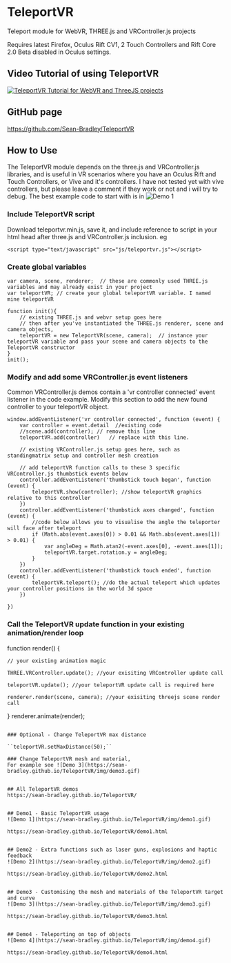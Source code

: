 # TeleportVR
Teleport module for WebVR, THREE.js and VRController.js projects

Requires latest Firefox, Oculus Rift CV1, 2 Touch Controllers and Rift Core 2.0 Beta disabled in Oculus settings.

## Video Tutorial of using TeleportVR
[![TeleportVR Tutorial for WebVR and ThreeJS projects](https://img.youtube.com/vi/-qHfxqhlk_0/0.jpg)](https://www.youtube.com/watch?v=-qHfxqhlk_0)


## GitHub page
https://github.com/Sean-Bradley/TeleportVR


## How to Use
The TeleportVR module depends on the three.js and VRController.js libraries, and is useful in VR scenarios where you have an Oculus Rift and Touch Controllers, or Vive and it's controllers. I have not tested yet with vive controllers, but please leave a comment if they work or not and i will try to debug. The best example code to start with is in ![Demo 1](https://sean-bradley.github.io/TeleportVR/img/demo1.gif)



### Include TeleportVR script
Download teleportvr.min.js, save it, and include reference to script in your html head after three.js and VRController.js inclusion. eg

``<script type="text/javascript" src="js/teleportvr.js"></script>``

### Create global variables
```
var camera, scene, renderer;  // these are commonly used THREE.js variables and may already exist in your project
var teleportVR; // create your global teleportVR variable. I named mine teleportVR

function init(){
	// existing THREE.js and webvr setup goes here
	// then after you've instantiated the THREE.js renderer, scene and camera objects,
	teleportVR = new TeleportVR(scene, camera);  // instance your teleportVR variable and pass your scene and camera objects to the TeleportVR constructor
}
init();
```

### Modify and add some VRController.js event listeners
Common VRController.js demos contain a 'vr controller connected' event listener in the code example.
Modify this section to add the new found controller to your teleportVR object.
```
window.addEventListener('vr controller connected', function (event) {
    var controller = event.detail  //existing code
    //scene.add(controller); // remove this line
    teleportVR.add(controller)   // replace with this line. 

    // existing VRController.js setup goes here, such as standingmatrix setup and controller mesh creation

    // add teleportVR function calls to these 3 specific VRController.js thumbstick events below
    controller.addEventListener('thumbstick touch began', function (event) {
        teleportVR.show(controller); //show teleportVR graphics relative to this controller
    })
    controller.addEventListener('thumbstick axes changed', function (event) {
        //code below allows you to visualise the angle the teleporter will face after teleport 
        if (Math.abs(event.axes[0]) > 0.01 && Math.abs(event.axes[1]) > 0.01) {
            var angleDeg = Math.atan2(-event.axes[0], -event.axes[1]);
            teleportVR.target.rotation.y = angleDeg;
        }
    })
    controller.addEventListener('thumbstick touch ended', function (event) {
        teleportVR.teleport(); //do the actual teleport which updates your controller positions in the world 3d space
    })

})
```

### Call the TeleportVR update function in your existing animation/render loop
function render() {
	
	// your existing animation magic

    THREE.VRController.update(); //your exisiting VRController update call
    
    teleportVR.update(); //your teleportVR update call is required here
	
	renderer.render(scene, camera); //your exisiting threejs scene render call    
	
}
renderer.animate(render);
```

### Optional - Change TeleportVR max distance

``teleportVR.setMaxDistance(50);``

### Change TeleportVR mesh and material,
For example see ![Demo 3](https://sean-bradley.github.io/TeleportVR/img/demo3.gif)


## All TeleportVR demos 
https://sean-bradley.github.io/TeleportVR/ 


## Demo1 - Basic TeleportVR usage
![Demo 1](https://sean-bradley.github.io/TeleportVR/img/demo1.gif)

https://sean-bradley.github.io/TeleportVR/demo1.html 


## Demo2 - Extra functions such as laser guns, explosions and haptic feedback
![Demo 2](https://sean-bradley.github.io/TeleportVR/img/demo2.gif)

https://sean-bradley.github.io/TeleportVR/demo2.html 


## Demo3 - Customising the mesh and materials of the TeleportVR target and curve
![Demo 3](https://sean-bradley.github.io/TeleportVR/img/demo3.gif)

https://sean-bradley.github.io/TeleportVR/demo3.html 


## Demo4 - Teleporting on top of objects
![Demo 4](https://sean-bradley.github.io/TeleportVR/img/demo4.gif)

https://sean-bradley.github.io/TeleportVR/demo4.html 
